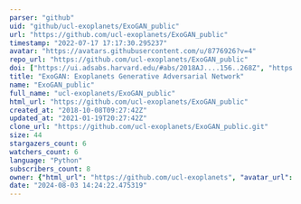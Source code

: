 ```yaml
---
parser: "github"
uid: "github/ucl-exoplanets/ExoGAN_public"
url: "https://github.com/ucl-exoplanets/ExoGAN_public"
timestamp: "2022-07-17 17:17:30.295237"
avatar: "https://avatars.githubusercontent.com/u/8776926?v=4"
repo_url: "https://github.com/ucl-exoplanets/ExoGAN_public"
doi: ["https://ui.adsabs.harvard.edu/#abs/2018AJ....156..268Z", "https://ui.adsabs.harvard.edu/abs/2018ascl.soft12007Z/abstract"]
title: "ExoGAN: Exoplanets Generative Adversarial Network"
name: "ExoGAN_public"
full_name: "ucl-exoplanets/ExoGAN_public"
html_url: "https://github.com/ucl-exoplanets/ExoGAN_public"
created_at: "2018-10-08T09:27:42Z"
updated_at: "2021-01-19T20:27:42Z"
clone_url: "https://github.com/ucl-exoplanets/ExoGAN_public.git"
size: 44
stargazers_count: 6
watchers_count: 6
language: "Python"
subscribers_count: 8
owner: {"html_url": "https://github.com/ucl-exoplanets", "avatar_url": "https://avatars.githubusercontent.com/u/8776926?v=4", "login": "ucl-exoplanets", "type": "Organization"}
date: "2024-08-03 14:24:22.475319"
---
```

